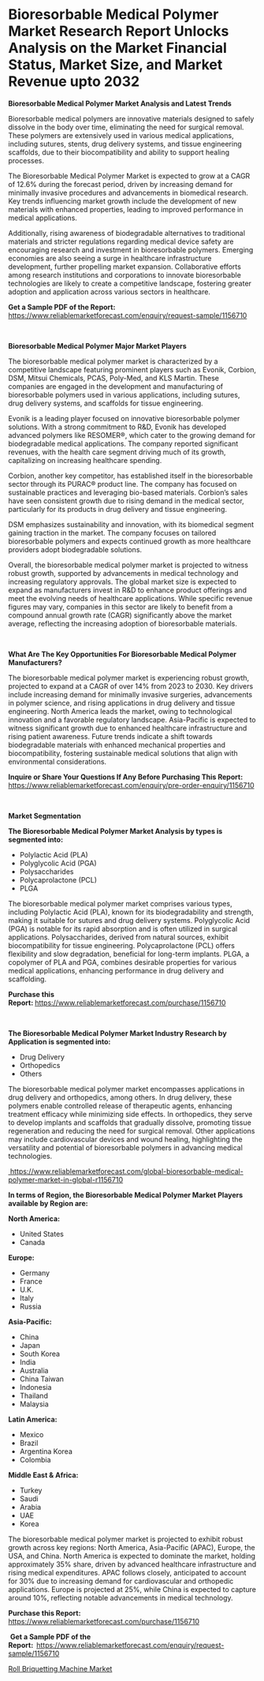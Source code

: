 <p><h1>Bioresorbable Medical Polymer Market Research Report Unlocks Analysis on the Market Financial Status, Market Size, and Market Revenue upto 2032</h1></p><p><strong>Bioresorbable Medical Polymer Market Analysis and Latest Trends</strong></p>
<p><p>Bioresorbable medical polymers are innovative materials designed to safely dissolve in the body over time, eliminating the need for surgical removal. These polymers are extensively used in various medical applications, including sutures, stents, drug delivery systems, and tissue engineering scaffolds, due to their biocompatibility and ability to support healing processes. </p><p>The Bioresorbable Medical Polymer Market is expected to grow at a CAGR of 12.6% during the forecast period, driven by increasing demand for minimally invasive procedures and advancements in biomedical research. Key trends influencing market growth include the development of new materials with enhanced properties, leading to improved performance in medical applications. </p><p>Additionally, rising awareness of biodegradable alternatives to traditional materials and stricter regulations regarding medical device safety are encouraging research and investment in bioresorbable polymers. Emerging economies are also seeing a surge in healthcare infrastructure development, further propelling market expansion. Collaborative efforts among research institutions and corporations to innovate bioresorbable technologies are likely to create a competitive landscape, fostering greater adoption and application across various sectors in healthcare.</p></p>
<p><strong>Get a Sample PDF of the Report:&nbsp;</strong> <a href="https://www.reliablemarketforecast.com/enquiry/request-sample/1156710?utm_campaign=2320&utm_medium=2&utm_source=Github&utm_content=ia&utm_term=21032025&utm_id=bioresorbable-medical-polymer">https://www.reliablemarketforecast.com/enquiry/request-sample/1156710</a></p>
<p>&nbsp;</p>
<p><strong>Bioresorbable Medical Polymer Major Market Players</strong></p>
<p><p>The bioresorbable medical polymer market is characterized by a competitive landscape featuring prominent players such as Evonik, Corbion, DSM, Mitsui Chemicals, PCAS, Poly-Med, and KLS Martin. These companies are engaged in the development and manufacturing of bioresorbable polymers used in various applications, including sutures, drug delivery systems, and scaffolds for tissue engineering.</p><p>Evonik is a leading player focused on innovative bioresorbable polymer solutions. With a strong commitment to R&D, Evonik has developed advanced polymers like RESOMER®, which cater to the growing demand for biodegradable medical applications. The company reported significant revenues, with the health care segment driving much of its growth, capitalizing on increasing healthcare spending.</p><p>Corbion, another key competitor, has established itself in the bioresorbable sector through its PURAC® product line. The company has focused on sustainable practices and leveraging bio-based materials. Corbion’s sales have seen consistent growth due to rising demand in the medical sector, particularly for its products in drug delivery and tissue engineering.</p><p>DSM emphasizes sustainability and innovation, with its biomedical segment gaining traction in the market. The company focuses on tailored bioresorbable polymers and expects continued growth as more healthcare providers adopt biodegradable solutions.</p><p>Overall, the bioresorbable medical polymer market is projected to witness robust growth, supported by advancements in medical technology and increasing regulatory approvals. The global market size is expected to expand as manufacturers invest in R&D to enhance product offerings and meet the evolving needs of healthcare applications. While specific revenue figures may vary, companies in this sector are likely to benefit from a compound annual growth rate (CAGR) significantly above the market average, reflecting the increasing adoption of bioresorbable materials.</p></p>
<p>&nbsp;</p>
<p><strong>What Are The Key Opportunities For Bioresorbable Medical Polymer Manufacturers?</strong></p>
<p><p>The bioresorbable medical polymer market is experiencing robust growth, projected to expand at a CAGR of over 14% from 2023 to 2030. Key drivers include increasing demand for minimally invasive surgeries, advancements in polymer science, and rising applications in drug delivery and tissue engineering. North America leads the market, owing to technological innovation and a favorable regulatory landscape. Asia-Pacific is expected to witness significant growth due to enhanced healthcare infrastructure and rising patient awareness. Future trends indicate a shift towards biodegradable materials with enhanced mechanical properties and biocompatibility, fostering sustainable medical solutions that align with environmental considerations.</p></p>
<p><strong>Inquire or Share Your Questions If Any Before Purchasing This Report:</strong> <a href="https://www.reliablemarketforecast.com/enquiry/pre-order-enquiry/1156710?utm_campaign=2320&utm_medium=2&utm_source=Github&utm_content=ia&utm_term=21032025&utm_id=bioresorbable-medical-polymer">https://www.reliablemarketforecast.com/enquiry/pre-order-enquiry/1156710</a></p>
<p>&nbsp;</p>
<p><strong>Market Segmentation</strong></p>
<p><strong>The Bioresorbable Medical Polymer Market Analysis by types is segmented into:</strong></p>
<p><ul><li>Polylactic Acid (PLA)</li><li>Polyglycolic Acid (PGA)</li><li>Polysaccharides</li><li>Polycaprolactone (PCL)</li><li>PLGA</li></ul></p>
<p><p>The bioresorbable medical polymer market comprises various types, including Polylactic Acid (PLA), known for its biodegradability and strength, making it suitable for sutures and drug delivery systems. Polyglycolic Acid (PGA) is notable for its rapid absorption and is often utilized in surgical applications. Polysaccharides, derived from natural sources, exhibit biocompatibility for tissue engineering. Polycaprolactone (PCL) offers flexibility and slow degradation, beneficial for long-term implants. PLGA, a copolymer of PLA and PGA, combines desirable properties for various medical applications, enhancing performance in drug delivery and scaffolding.</p></p>
<p><strong>Purchase this Report:&nbsp;</strong><a href="https://www.reliablemarketforecast.com/purchase/1156710?utm_campaign=2320&utm_medium=2&utm_source=Github&utm_content=ia&utm_term=21032025&utm_id=bioresorbable-medical-polymer">https://www.reliablemarketforecast.com/purchase/1156710</a></p>
<p>&nbsp;</p>
<p><strong>The Bioresorbable Medical Polymer Market Industry Research by Application is segmented into:</strong></p>
<p><ul><li>Drug Delivery</li><li>Orthopedics</li><li>Others</li></ul></p>
<p><p>The bioresorbable medical polymer market encompasses applications in drug delivery and orthopedics, among others. In drug delivery, these polymers enable controlled release of therapeutic agents, enhancing treatment efficacy while minimizing side effects. In orthopedics, they serve to develop implants and scaffolds that gradually dissolve, promoting tissue regeneration and reducing the need for surgical removal. Other applications may include cardiovascular devices and wound healing, highlighting the versatility and potential of bioresorbable polymers in advancing medical technologies.</p></p>
<p><a href="https://www.reliablemarketforecast.com/global-bioresorbable-medical-polymer-market-in-global-r1156710?utm_campaign=2320&utm_medium=2&utm_source=Github&utm_content=ia&utm_term=21032025&utm_id=bioresorbable-medical-polymer">&nbsp;https://www.reliablemarketforecast.com/global-bioresorbable-medical-polymer-market-in-global-r1156710</a></p>
<p><strong>In terms of Region, the Bioresorbable Medical Polymer Market Players available by Region are:</strong></p>
<p>
    <p> <strong> North America: </strong>
        <ul>
            <li>United States</li>
            <li>Canada</li>
        </ul>
        </p> 
    <p> <strong> Europe: </strong>
        <ul>
            <li>Germany</li>
            <li>France</li>
            <li>U.K.</li>
            <li>Italy</li>
            <li>Russia</li>
        </ul>
        </p> 
    <p> <strong> Asia-Pacific: </strong>
        <ul>
            <li>China</li>
            <li>Japan</li>
            <li>South Korea</li>
            <li>India</li>
            <li>Australia</li>
            <li>China Taiwan</li>
            <li>Indonesia</li>
            <li>Thailand</li>
            <li>Malaysia</li>
        </ul>
        </p> 
    <p> <strong> Latin America: </strong>
        <ul>
            <li>Mexico</li>
            <li>Brazil</li>
            <li>Argentina Korea</li>
            <li>Colombia</li>
        </ul>
        </p> 
    <p> <strong> Middle East & Africa: </strong>
        <ul>
            <li>Turkey</li>
            <li>Saudi</li>
            <li>Arabia</li>
            <li>UAE</li>
            <li>Korea</li>
        </ul>
    </p>
    </p>
<p><p>The bioresorbable medical polymer market is projected to exhibit robust growth across key regions: North America, Asia-Pacific (APAC), Europe, the USA, and China. North America is expected to dominate the market, holding approximately 35% share, driven by advanced healthcare infrastructure and rising medical expenditures. APAC follows closely, anticipated to account for 30% due to increasing demand for cardiovascular and orthopedic applications. Europe is projected at 25%, while China is expected to capture around 10%, reflecting notable advancements in medical technology.</p></p>
<p><strong>Purchase this Report: </strong><a href="https://www.reliablemarketforecast.com/purchase/1156710?utm_campaign=2320&utm_medium=2&utm_source=Github&utm_content=ia&utm_term=21032025&utm_id=bioresorbable-medical-polymer">https://www.reliablemarketforecast.com/purchase/1156710</a></p>
<p>&nbsp;<strong>Get a Sample PDF of the Report:&nbsp;&nbsp;</strong><a href="https://www.reliablemarketforecast.com/enquiry/request-sample/1156710?utm_campaign=2320&utm_medium=2&utm_source=Github&utm_content=ia&utm_term=21032025&utm_id=bioresorbable-medical-polymer">https://www.reliablemarketforecast.com/enquiry/request-sample/1156710</a></p>
<p><strong></strong></p>
<p><p><a href="https://github.com/cheryjhonson/Market-Research-Report-List-1/blob/main/roll-briquetting-machine-market.md?utm_campaign=2320&utm_medium=2&utm_source=Github&utm_content=ia&utm_term=21032025&utm_id=bioresorbable-medical-polymer">Roll Briquetting Machine Market</a></p></p>